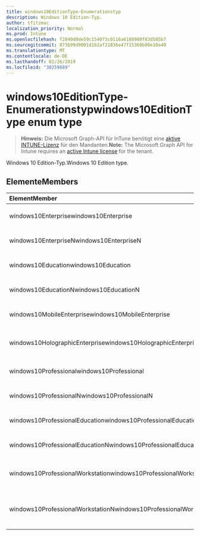 ```yaml
---
title: windows10EditionType-Enumerationstyp
description: Windows 10 Edition-Typ.
author: tfitzmac
localization_priority: Normal
ms.prod: Intune
ms.openlocfilehash: f2840d0de59c154073c0116a6188980f83d585b7
ms.sourcegitcommit: 873b99d9001d1b2af21836e47f15360b08e10a40
ms.translationtype: MT
ms.contentlocale: de-DE
ms.lasthandoff: 02/26/2019
ms.locfileid: "30259689"
---
```

# <a name="windows10editiontype-enum-type"></a><span data-ttu-id="f9574-103">windows10EditionType-Enumerationstyp</span><span class="sxs-lookup"><span data-stu-id="f9574-103">windows10EditionType enum type</span></span>

> <span data-ttu-id="f9574-104">**Hinweis:** Die Microsoft Graph-API für InTune benötigt eine [aktive INTUNE-Lizenz](https://go.microsoft.com/fwlink/?linkid=839381) für den Mandanten.</span><span class="sxs-lookup"><span data-stu-id="f9574-104">**Note:** The Microsoft Graph API for Intune requires an [active Intune license](https://go.microsoft.com/fwlink/?linkid=839381) for the tenant.</span></span>

<span data-ttu-id="f9574-105">Windows 10 Edition-Typ.</span><span class="sxs-lookup"><span data-stu-id="f9574-105">Windows 10 Edition type.</span></span>

## <a name="members"></a><span data-ttu-id="f9574-106">Elemente</span><span class="sxs-lookup"><span data-stu-id="f9574-106">Members</span></span>
|<span data-ttu-id="f9574-107">Element</span><span class="sxs-lookup"><span data-stu-id="f9574-107">Member</span></span>|<span data-ttu-id="f9574-108">Wert</span><span class="sxs-lookup"><span data-stu-id="f9574-108">Value</span></span>|<span data-ttu-id="f9574-109">Beschreibung</span><span class="sxs-lookup"><span data-stu-id="f9574-109">Description</span></span>|
|:---|:---|:---|
|<span data-ttu-id="f9574-110">windows10Enterprise</span><span class="sxs-lookup"><span data-stu-id="f9574-110">windows10Enterprise</span></span>|<span data-ttu-id="f9574-111">0</span><span class="sxs-lookup"><span data-stu-id="f9574-111">0</span></span>|<span data-ttu-id="f9574-112">Windows 10 Enterprise</span><span class="sxs-lookup"><span data-stu-id="f9574-112">Windows 10 Enterprise</span></span>|
|<span data-ttu-id="f9574-113">windows10EnterpriseN</span><span class="sxs-lookup"><span data-stu-id="f9574-113">windows10EnterpriseN</span></span>|<span data-ttu-id="f9574-114">1</span><span class="sxs-lookup"><span data-stu-id="f9574-114">1</span></span>|<span data-ttu-id="f9574-115">Windows 10 Enter Prisen</span><span class="sxs-lookup"><span data-stu-id="f9574-115">Windows 10 EnterpriseN</span></span>|
|<span data-ttu-id="f9574-116">windows10Education</span><span class="sxs-lookup"><span data-stu-id="f9574-116">windows10Education</span></span>|<span data-ttu-id="f9574-117">2</span><span class="sxs-lookup"><span data-stu-id="f9574-117">2</span></span>|<span data-ttu-id="f9574-118">Windows 10 Education</span><span class="sxs-lookup"><span data-stu-id="f9574-118">Windows 10 Education</span></span>|
|<span data-ttu-id="f9574-119">windows10EducationN</span><span class="sxs-lookup"><span data-stu-id="f9574-119">windows10EducationN</span></span>|<span data-ttu-id="f9574-120">3</span><span class="sxs-lookup"><span data-stu-id="f9574-120">3</span></span>|<span data-ttu-id="f9574-121">Windows 10 Educationn</span><span class="sxs-lookup"><span data-stu-id="f9574-121">Windows 10 EducationN</span></span>|
|<span data-ttu-id="f9574-122">windows10MobileEnterprise</span><span class="sxs-lookup"><span data-stu-id="f9574-122">windows10MobileEnterprise</span></span>|<span data-ttu-id="f9574-123">4</span><span class="sxs-lookup"><span data-stu-id="f9574-123">4</span></span>|<span data-ttu-id="f9574-124">Windows 10 Mobile Enterprise</span><span class="sxs-lookup"><span data-stu-id="f9574-124">Windows 10 Mobile Enterprise</span></span>|
|<span data-ttu-id="f9574-125">windows10HolographicEnterprise</span><span class="sxs-lookup"><span data-stu-id="f9574-125">windows10HolographicEnterprise</span></span>|<span data-ttu-id="f9574-126">5</span><span class="sxs-lookup"><span data-stu-id="f9574-126">5</span></span>|<span data-ttu-id="f9574-127">Windows 10 holographische Enterprise</span><span class="sxs-lookup"><span data-stu-id="f9574-127">Windows 10 Holographic Enterprise</span></span>|
|<span data-ttu-id="f9574-128">windows10Professional</span><span class="sxs-lookup"><span data-stu-id="f9574-128">windows10Professional</span></span>|<span data-ttu-id="f9574-129">6</span><span class="sxs-lookup"><span data-stu-id="f9574-129">6</span></span>|<span data-ttu-id="f9574-130">Windows 10 Professional</span><span class="sxs-lookup"><span data-stu-id="f9574-130">Windows 10 Professional</span></span>|
|<span data-ttu-id="f9574-131">windows10ProfessionalN</span><span class="sxs-lookup"><span data-stu-id="f9574-131">windows10ProfessionalN</span></span>|<span data-ttu-id="f9574-132">7</span><span class="sxs-lookup"><span data-stu-id="f9574-132">7</span></span>|<span data-ttu-id="f9574-133">Windows 10 Professionals</span><span class="sxs-lookup"><span data-stu-id="f9574-133">Windows 10 ProfessionalN</span></span>|
|<span data-ttu-id="f9574-134">windows10ProfessionalEducation</span><span class="sxs-lookup"><span data-stu-id="f9574-134">windows10ProfessionalEducation</span></span>|<span data-ttu-id="f9574-135">8</span><span class="sxs-lookup"><span data-stu-id="f9574-135">8</span></span>|<span data-ttu-id="f9574-136">Windows 10 Professional Education</span><span class="sxs-lookup"><span data-stu-id="f9574-136">Windows 10 Professional Education</span></span>|
|<span data-ttu-id="f9574-137">windows10ProfessionalEducationN</span><span class="sxs-lookup"><span data-stu-id="f9574-137">windows10ProfessionalEducationN</span></span>|<span data-ttu-id="f9574-138">9</span><span class="sxs-lookup"><span data-stu-id="f9574-138">9</span></span>|<span data-ttu-id="f9574-139">Windows 10 Professional Educationn</span><span class="sxs-lookup"><span data-stu-id="f9574-139">Windows 10 Professional EducationN</span></span>|
|<span data-ttu-id="f9574-140">windows10ProfessionalWorkstation</span><span class="sxs-lookup"><span data-stu-id="f9574-140">windows10ProfessionalWorkstation</span></span>|<span data-ttu-id="f9574-141">10</span><span class="sxs-lookup"><span data-stu-id="f9574-141">10</span></span>|<span data-ttu-id="f9574-142">Windows 10 Professional für Workstations</span><span class="sxs-lookup"><span data-stu-id="f9574-142">Windows 10 Professional for Workstations</span></span>|
|<span data-ttu-id="f9574-143">windows10ProfessionalWorkstationN</span><span class="sxs-lookup"><span data-stu-id="f9574-143">windows10ProfessionalWorkstationN</span></span>|<span data-ttu-id="f9574-144">11</span><span class="sxs-lookup"><span data-stu-id="f9574-144">11</span></span>|<span data-ttu-id="f9574-145">Windows 10 Professional für Workstations N</span><span class="sxs-lookup"><span data-stu-id="f9574-145">Windows 10 Professional for Workstations N</span></span>|



